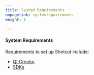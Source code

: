 ```yaml
---
title: System Requirements
onpagelink: systemrequirements
weight: 1

---
```



#### **System Requirements**

Requirements to set up Shotcut include:

*   [Qt Creator](https://www.qt.io/download#qt-creator)
*   [SDKs](https://shotcut.org/notes/) 

